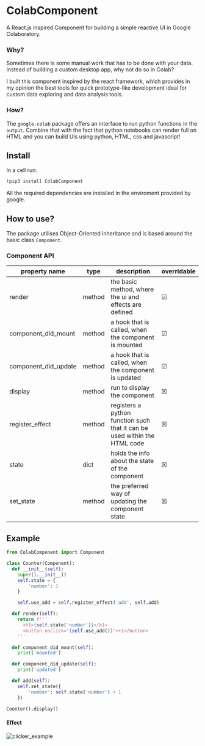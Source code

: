 # ColabComponent
A React.js inspired Component for building a simple reactive UI in Google Colaboratory.

### Why?
Sometimes there is some manual work that has to be done with your data. Instead of building a custom desktop app, why not do so in Colab?

I built this component inspired by the react framework, which provides in my opinion the best tools for quick prototype-like development ideal for custom data exploring and data analysis tools.

### How?
The `google.colab` package offers an interface to run python functions in the `output`. Combine that with the fact that python notebooks can render full on HTML and you can build UIs using python, HTML, css and javascript!

## Install
In a cell run:

```bash
!pip3 install ColabComponent
```

All the required dependencies are installed in the enviroment provided by google.

## How to use?
The package utilises Object-Oriented inheritance and is based around the basic class `Component`.

### Component API
| property name | type | description | overridable |
|---|---|---|---|
| render | method | the basic method, where the ui and effects are defined | &#x2611; |
| component_did_mount | method | a hook that is called, when the component is mounted | &#x2611; |
| component_did_update | method | a hook that is called, when the component is updated | &#x2611; |
| display | method | run to display the component | &#x2612; |
| register_effect | method | registers a python function such that it can be used within the HTML code | &#x2612; |
| state | dict | holds the info about the state of the component | &#x2612; |
| set_state | method | the preferred way of updating the component state | &#x2612; |

## Example
```python
from ColabComponent import Component

class Counter(Component):
  def __init__(self):
    super().__init__()
    self.state = {
        'number': 1
    }

    self.use_add = self.register_effect('add', self.add)

  def render(self):
    return f'''
      <h1>{self.state['number']}</h1>
      <button onclick="{self.use_add()}">+1</button>
    '''

  def component_did_mount(self):
    print('mounted')

  def component_did_update(self):
    print('updated')

  def add(self):
    self.set_state({
        'number': self.state['number'] + 1
    })

Counter().display()
```

#### Effect
![clicker_example](https://i.imgur.com/ejCkrpV.gif)
